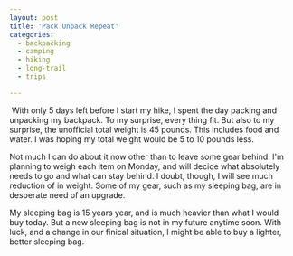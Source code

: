 ```yaml
---
layout: post
title: 'Pack Unpack Repeat'
categories:
  - backpacking
  - camping
  - hiking
  - long-trail
  - trips

---
```


[<img src="http://photos.thecave.com/Random/Long-Trail-Thru-Hike-Prep-2012/Packing-Practice/i-9cwLz2t/0/Th/IMG0180-Th.jpg" alt="" border="0" class="alignleft" />](http://photos.thecave.com/Random/Long-Trail-Thru-Hike-Prep-2012/Packing-Practice/24840367_jkVX9C) With only 5 days left before I start my hike, I spent the day packing and unpacking my backpack. To my surprise, every thing fit. But also to my surprise, the unofficial total weight is 45 pounds. This includes food and water. I was hoping my total weight would be 5 to 10 pounds less.

Not much I can do about it now other than to leave some gear behind. I'm planning to weigh each item on Monday, and will decide what absolutely needs to go and what can stay behind. I doubt, though, I will see much reduction of in weight. Some of my gear, such as my sleeping bag, are in desperate need of an upgrade.

My sleeping bag is 15 years year, and is much heavier than what I would buy today. But a new sleeping bag is not in my future anytime soon. With luck, and a change in our finical situation, I might be able to buy a lighter, better sleeping bag.
